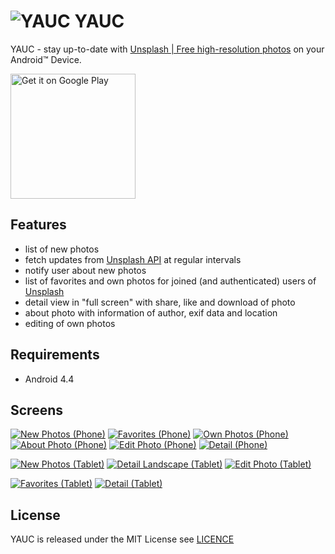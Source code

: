 # ![YAUC](app/src/main/res/mipmap-mdpi/ic_launcher.png) YAUC

YAUC - stay up-to-date with [Unsplash | Free high-resolution photos](https://unsplash.com/new)
on your Android™ Device.

<a href="https://play.google.com/apps/testing/com.bitsailer.yauc"><img alt="Get it on Google Play" width="200px" src="https://play.google.com/intl/en_us/badges/images/generic/en_badge_web_generic.png"/></a>

## Features

* list of new photos
* fetch updates from [Unsplash API](https://unsplash.com/documentation) at regular intervals
* notify user about new photos
* list of favorites and own photos for joined (and authenticated) users of [Unsplash](https://unsplash.com/join)
* detail view in "full screen" with share, like and download of photo
* about photo with information of author, exif data and location
* editing of own photos

## Requirements

* Android 4.4

## Screens

[![New Photos (Phone)](docs/Phone_NewPhotos_small.png)](docs/Phone_NewPhotos.png)
[![Favorites (Phone)](docs/Phone_Favorites_small.png)](docs/Phone_Favorites.png)
[![Own Photos (Phone)](docs/Phone_OwnPhotos_small.png)](docs/Phone_OwnPhotos.png)
[![About Photo (Phone)](docs/Phone_AboutPhoto_small.png)](docs/Phone_AboutPhoto.png)
[![Edit Photo (Phone)](docs/Phone_EditPhoto_small.png)](docs/Phone_EditPhoto.png)
[![Detail (Phone)](docs/Phone_Detail_small.png)](docs/Phone_Detail.png)

[![New Photos (Tablet)](docs/Tablet_NewPhotos_small.png)](docs/Tablet_NewPhotos.png)
[![Detail Landscape (Tablet)](docs/Tablet_Detail_Landscape_small.png)](docs/Tablet_Detail_Landscape.png)
[![Edit Photo (Tablet)](docs/Tablet_EditPhoto_small.png)](docs/Tablet_EditPhoto.png)

[![Favorites (Tablet)](docs/Tablet_Favorites_small.png)](docs/Tablet_Favorites.png)
[![Detail (Tablet)](docs/Tablet_Detail_Portrait_small.png)](docs/Tablet_Detail_Portrait.png)

## License

YAUC is released under the MIT License see [LICENCE](LICENSE)
